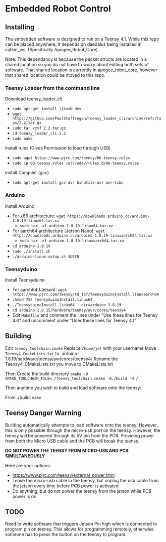 # Embedded Robot Control

## Installing
The embedded software is designed to run on a Teensy 4.1. While this repo can be placed anywhere, it depends on daedalus being installed in catkin_ws.
(Specifically Apogee_Robot_Core).

Note: This dependancy is because the packet structs are located in a shared
location so you do not have to worry about editing both sets of software. 
That shared location is currently in apogee_robot_core, however that shared location could be moved to this repo.

### Teensy Loader from the command line
Download teensy_loader_cli
  - `sudo apt-get install libusb-dev`
  - `wget https://github.com/PaulStoffregen/teensy_loader_cli/archive/refs/tags/2.2.tar.gz`
  - `sudo tar xzvf 2.2.tar.gz`
  - `cd teensy_loader_cli-2.2`
  - `sudo make`
  
Install rules (Gives Permission to load through USB).
  - `sudo wget https://www.pjrc.com/teensy/00-teensy.rules`
  - `sudo cp 00-teensy.rules /etc/udev/rules.d/00-teensy.rules`
   
Install Compiler (gcc)
  - `sudo apt-get install gcc-avr binutils-avr avr-libc`
  
### Arduino
Install Arduino
  - For x86 architecture: `wget https://downloads.arduino.cc/arduino-1.8.19-linux64.tar.xz`
    - `sudo tar -xf arduino-1.8.19-linux64.tar.xz`
  - For aarch64 architecture (Jetson Nano): `wget https://downloads.arduino.cc/arduino-1.8.19-linuxaarch64.tar.xz`
    - `sudo tar -xf arduino-1.8.19-linuxaarch64.tar.xz`
  - `cd arduino-1.8.19`
  - `sudo ./install.sh`
  - `./arduino-linux-setup.sh $USER`
  
### Teensyduino
Install Teensyduino
  - For aarch64 (Jetson): `wget https://www.pjrc.com/teensy/td_157/TeensyduinoInstall.linuxaarch64`
  - `chmod 755 TeensyduinoInstall.linux64`
  - `./TeensyduinoInstall.linux64 --dir=arduino-1.8.19`
  - `cd arduino-1.8.15/hardware/teensy/avr/cores/teensy4`
  - Edit `Makefile` and comment the lines under "Use these lines for Teensy 4.0" and uncomment under "User these lines for Teensy 4.1"
  
## Building
Edit `teensy_toolchain.cmake`
Replace `/home/jet` with your username
Move `Teensy4_CmakeLists.txt` to `arduino-1.8.19/hardware/teensy/avr/cores/teensy4/
Rename the Teensy4_CMakeLists.txt you move to CMakeLists.txt

Then Create the build directory
`cmake -D CMAKE_TOOLCHAIN_FILE=./teensy_toolchain.cmake -B./build -H./`

Then anytime you wish to build and load software onto the teensy:

From ./build: `make`

## Teensy Danger Warning

Building automatically attempts to load software onto the teensy. However, this is only possible through the micro-usb port on the teensy. However, the teensy will be powered through its 5V pin from the PCB. Providing power from both the Micro USB cable and the PCB will break the teensy.

**DO NOT POWER THE TEENSY FROM MICRO-USB AND PCB SIMULTANEOUSLY**

Here are your options:
- https://www.pjrc.com/teensy/external_power.html
- Leave the micro-usb cable in the teensy, but unplug the usb cable from the jetson every time before PCB power is activated
- Do anything, but do not power the teensy from the jetson while PCB power is on

## TODO
Need to write software that triggers Jetson Pin high which is connected to program pin on teensy. This allows for programming remotely, otherwise someone has to press the button on the teensy to program.
